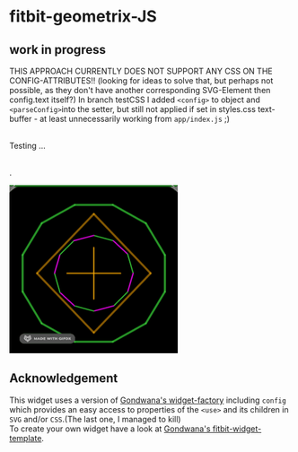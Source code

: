 # fitbit-geometrix-JS

## work in progress

THIS APPROACH CURRENTLY DOES NOT SUPPORT ANY CSS ON THE CONFIG-ATTRIBUTES!! 
(looking for ideas to solve that, but perhaps not possible, as they don't have another corresponding SVG-Element then config.text itself?)
In branch testCSS I added `<config>` to object and `<parseConfig>`into the setter, but still not applied if set in styles.css text-buffer - at least unnecessarily working from `app/index.js` ;)

\
Testing ...



\
.


![dynamix](dynamix.gif)

## Acknowledgement
This widget uses a version of [Gondwana's widget-factory](https://github.com/gondwanasoft/fitbit-simple-widget) including `config` which provides an easy access to properties of the `<use>` and its children in `SVG` and/or `CSS`.(The last one, I managed to kill)\
To create your own widget have a look at [Gondwana's fitbit-widget-template](https://github.com/gondwanasoft/fitbit-widget-template).



